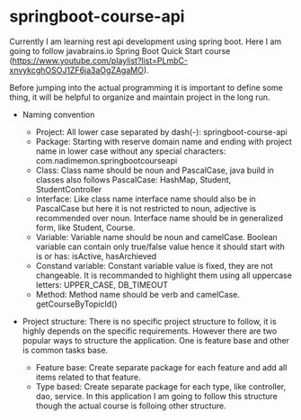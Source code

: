 # springboot-course-api
Currently I am learning rest api development using spring boot. Here I am going to follow javabrains.io Spring Boot Quick Start course (https://www.youtube.com/playlist?list=PLmbC-xnvykcghOSOJ1ZF6ja3aOgZAgaMO). 

Before jumping into the actual programming it is important to define some thing, it will be helpful to organize and maintain project in the long run.

- Naming convention
	- Project: All lower case separated by dash(-): springboot-course-api 
	- Package: Starting with reserve domain name and ending with project name in lower case without any special characters: com.nadimemon.springbootcourseapi
	- Class: Class name should be noun and PascalCase, java build in classes also follows PascalCase: HashMap, Student, StudentController
	- Interface: Like class name interface name should also be in PascalCase but here it is not restricted to noun, adjective is recommended over noun. Interface name should be in generalized form, like Student, Course.
	- Variable: Variable name should be noun and camelCase. Boolean variable can contain only true/false value hence it should start with is or has: isActive, hasArchieved
	- Constand variable: Constant variable value is fixed, they are not changeable. It is recommanded to highlight them using all uppercase letters: UPPER_CASE, DB_TIMEOUT
	- Method: Method name should be verb and camelCase. getCourseByTopicId()


- Project structure: There is no specific project structure to follow, it is highly depends on the specific requirements. However there are two popular ways to structure the application. One is feature base and other is common tasks base.
	- Feature base: Create separate package for each feature and add all items related to that feature.
	- Type based: Create separate package for each type, like controller, dao, service. In this application I am going to follow this structure though the actual course is folloing other structure.
	
	

